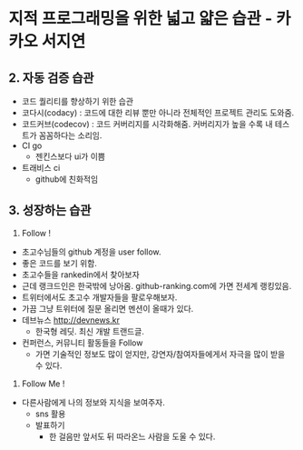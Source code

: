 # 지적 프로그래밍을 위한 넓고 얇은 습관 - 카카오 서지연
## 2. 자동 검증 습관
- 코드 퀄리티를 향상하기 위한 습관
- 코다시(codacy) : 코드에 대한 리뷰 뿐만 아니라 전체적인 프로젝트 관리도 도와줌.
- 코드커브(codecov) : 코드 커버리지를 시각화해줌. 커버리지가 높을 수록 내 테스트가 꼼꼼하다는 소리임.
- CI go
  - 젠킨스보다 ui가 이쁨
- 트래비스 ci
  - github에 친화적임

## 3. 성장하는 습관
1. Follow !
  - 초고수님들의 github 계정을 user follow.
  - 좋은 코드를 보기 위함.
  - 초고수들을 rankedin에서 찾아보자
  - 근데 랭크드인은 한국밖에 낭아옴. github-ranking.com에 가면 전세계 랭킹있음.
  - 트위터에서도 초고수 개발자들을 팔로우해보자.
  - 가끔 그냥 트위터에 질문 올리면 멘션이 올때가 있다.
  - 데브뉴스 http://devnews.kr
    - 한국형 레딧. 최신 개발 트랜드글.
  - 컨퍼런스, 커뮤니티 활동들을 Follow
    - 가면 기술적인 정보도 많이 얻지만, 강연자/참여자들에게서 자극을 많이 받을 수 있다.
1. Follow Me !
  - 다른사람에게 나의 정보와 지식을 보여주자.
    - sns 활용
    - 발표하기
      - 한 걸음만 앞서도 뒤 따라온느 사람을 도울 수 있다.
